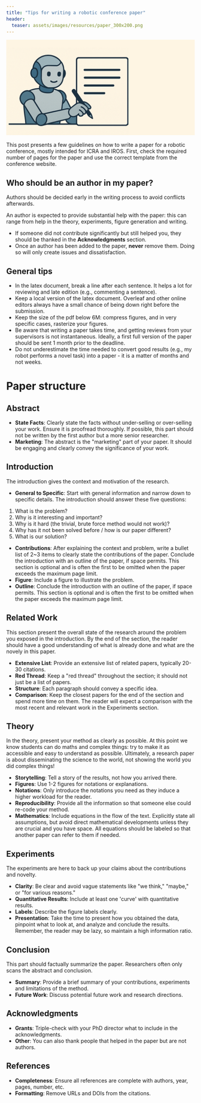 ```yaml
---
title: "Tips for writing a robotic conference paper"
header:
  teaser: assets/images/resources/paper_300x200.png
---
```


![intro figure](/assets/images/resources/paper.png)

This post presents a few guidelines on how to write a paper for a robotic conference, mostly intended for ICRA and IROS.
First, check the required number of pages for the paper and use the correct template from the conference website. 

## Who should be an author in my paper?

Authors should be decided early in the writing process to avoid conflicts afterwards.

An author is expected to provide substantial help with the paper: this can range from help in the theory, experiments, figure generation and writing. 

- If someone did not contribute significantly but still helped you, they should be thanked in the **Acknowledgments** section. 
- Once an author has been added to the paper, **never** remove them. Doing so will only create issues and dissatisfaction.

## General tips
- In the latex document, break a line after each sentence. It helps a lot for reviewing and late edition (e.g., commenting a sentence).
- Keep a local version of the latex document. Overleaf and other online editors always have a small chance of being down right before the submission.
- Keep the size of the pdf below 6M: compress figures, and in very specific cases, rasterize your figures.
- Be aware that writing a paper takes time, and getting reviews from your supervisors is not instantaneous. Ideally, a first full version of the paper should be sent 1 month prior to the deadline.
- Do not underestimate the time needed to convert good results (e.g., my robot performs a novel task) into a paper - it is a matter of months and not weeks.

 

# Paper structure

## Abstract

- **State Facts**: Clearly state the facts without under-selling or over-selling your work. Ensure it is proofread thoroughly. If possible, this part should not be written by the first author but a more senior researcher.
- **Marketing**: The abstract is the "marketing" part of your paper. It should be engaging and clearly convey the significance of your work.

## Introduction
The introduction gives the context and motivation of the research.

- **General to Specific**: Start with general information and narrow down to specific details.
The introduction should answer these five questions:
1. What is the problem?
2. Why is it interesting and important?
3. Why is it hard (the trivial, brute force method would not work)? 
4. Why has it not been solved before / how is our paper different?
5. What is our solution?

- **Contributions**: After explaining the context and problem, write a bullet list of 2~3 items to clearly state the contributions of the paper.
Conclude the introduction with an outline of the paper, if space permits. This section is optional and is often the first to be omitted when the paper exceeds the maximum page limit. 
- **Figure**: Include a figure to illustrate the problem.
- **Outline**:  Conclude the introduction with an outline of the paper, if space permits. This section is optional and is often the first to be omitted when the paper exceeds the maximum page limit. 

## Related Work
This section present the overall state of the research around the problem you exposed in the introduction. By the end of the section, the reader should have a good understanding of what is already done and what are the novely in this paper.

- **Extensive List**: Provide an extensive list of related papers, typically 20-30 citations.
- **Red Thread**: Keep a "red thread" throughout the section; it should not just be a list of papers.
- **Structure**: Each paragraph should convey a specific idea.
- **Comparison**: Keep the closest papers for the end of the section and spend more time on them. The reader will expect a comparison with the most recent and relevant work in the Experiments section.

## Theory
In the theory, present your method as clearly as possible. At this point we know students can do maths and complex things: try to make it as accessible and easy to understand as possible. Ultimately, a research paper is about disseminating the science to the world, not showing the world you did complex things!

- **Storytelling**: Tell a story of the results, not how you arrived there.
- **Figures**: Use 1-2 figures for notations or explanations.
- **Notations**: Only introduce the notations you need as they induce a higher workload for the reader.
- **Reproducibility**: Provide all the information so that someone else could re-code your method.
- **Mathematics**: Include equations in the flow of the text. Explicitly state all assumptions, but avoid direct mathematical developments unless they are crucial and you have space. All equations should be labeled so that another paper can refer to them if needed.

## Experiments
The experiments are here to back up your claims about the contributions and novelty.

- **Clarity**: Be clear and avoid vague statements like "we think," "maybe," or "for various reasons."
- **Quantitative Results**: Include at least one 'curve' with quantitative results.
- **Labels**: Describe the figure labels clearly.
- **Presentation**: Take the time to present how you obtained the data, pinpoint what to look at, and analyze and conclude the results. Remember, the reader may be lazy, so maintain a high information ratio.

## Conclusion
This part should factually summarize the paper. Researchers often only scans the abstract and conclusion.

- **Summary**: Provide a brief summary of your contributions, experiments and limitations of the method.
- **Future Work**: Discuss potential future work and research directions.

## Acknowledgments

- **Grants**: Triple-check with your PhD director what to include in the acknowledgments.
- **Other**: You can also thank people that helped in the paper but are not authors.

## References

- **Completeness**: Ensure all references are complete with authors, year, pages, number, etc.
- **Formatting**: Remove URLs and DOIs from the citations.
